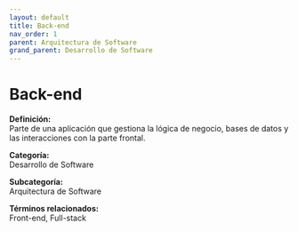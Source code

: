 ```yaml
---
layout: default
title: Back-end
nav_order: 1
parent: Arquitectura de Software
grand_parent: Desarrollo de Software
---
```


# Back-end

**Definición:**  
Parte de una aplicación que gestiona la lógica de negocio, bases de datos y las interacciones con la parte frontal.

**Categoría:**  
Desarrollo de Software  

**Subcategoría:**  
Arquitectura de Software

**Términos relacionados:**  
Front-end, Full-stack
